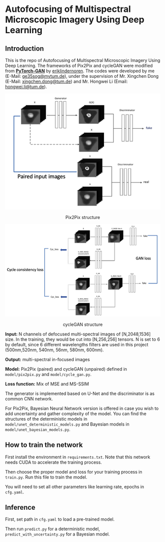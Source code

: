 # Autofocusing of Multispectral Microscopic Imagery Using Deep Learning
## Introduction
This is the repo of Autofocusing of Multispectral Microscopic Imagery Using Deep Learning. The frameworks of Pix2Pix and cycleGAN were modified from **[ PyTorch-GAN](https://github.com/eriklindernoren/PyTorch-GAN)** by [eriklindernoren](https://github.com/eriklindernoren). 
The codes were developed by me (E-Mail: [ge35sog@mytum.de](mailto:ge35sog@mytum.de)), under the supervision of Mr. Xingchen Dong (E-Mail: [xingchen.dong@tum.de](mailto:xingchen.dong@tum.de)) and Mr. Hongwei Li (Email: [hongwei.li@tum.de](mailto:hongwei.li@tum.de)).

![pix2pix](https://github.com/Jo0920/Autofocusing_of_Multispectral_Microscopic_Imagery_Using_Deep_Learning/blob/main/imgs/pix2pix.png)

<center>Pix2Pix structure</center>

![cycleGAN](https://github.com/Jo0920/Autofocusing_of_Multispectral_Microscopic_Imagery_Using_Deep_Learning/blob/main/imgs/cyclegan.png)

<center>cycleGAN structure</center>

**Input:** N channels of defocused multi-spectral images of [N,2048,1536] size. In the training, they would be cut into [N,256,256] tensors. 
N is set to 6 by default, since 6 different wavelengths filters are used in this project (500nm,520nm, 540nm, 56nm, 580nm, 600nm). 

**Output:** multi-spectral in-focused images

**Model:** Pix2Pix (paired) and cycleGAN (unpaired) defined in `model/pix2pix.py` and `model/cycle_gan.py`.

**Loss function:** Mix of MSE and MS-SSIM

The generator is implemented based on U-Net and the discriminator is as common CNN network.

For Pix2Pix, Bayesian Neural Network version is offered in case you wish to add uncertainty and gather complexity of the model.
You can find the structures of the deterministic models in `model/unet_deterministic_models.py` and Bayesian models in `model/unet_bayesian_models.py`.

## How to train the network

First install the environment in `requirements.txt`. Note that this network needs CUDA to accelerate the training process.

Then choose the proper model and loss for your training process in `train.py`. Run this file to train the model. 

You will need to set all other parameters like learning rate, epochs in `cfg.yaml`.


## Inference 
First, set path in `cfg.yaml` to load a pre-trained model. 

Then run `predict.py` for a deterministic model,
`predict_with_uncertainty.py` for a Bayesian model.